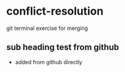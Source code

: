 # conflict-resolution
git terminal exercise for merging

## sub heading test from github

- added from github directly
